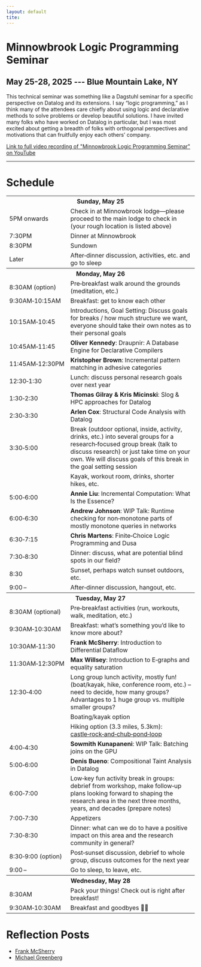 ```yaml
---
layout: default
tite:
---
```


#  Minnowbrook Logic Programming Seminar
## May 25-28, 2025 --- Blue Mountain Lake, NY

This technical seminar was something like a Dagstuhl seminar for a
specific perspective on Datalog and its extensions. I say “logic
programming,” as I think many of the attendees care chiefly about
using logic and declarative methods to solve problems or develop
beautiful solutions. I have invited many folks who have worked on
Datalog in particular, but I was most excited about getting a breadth
of folks with orthogonal perspectives and motivations that can
fruitfully enjoy each others’ company.

[Link to full video recording of "Minnowbrook Logic Programming Seminar" on YouTube](https://www.youtube.com/watch?v=3ec9VfMUVa8)

---

# Schedule

<table class="schedule full-width">
  <tr><th colspan="2">Sunday, May 25</th></tr>
  <tr><td>5PM onwards</td><td>Check in at Minnowbrook lodge—please proceed to the main lodge to check in (your rough location is listed above)</td></tr>
  <tr><td>7:30PM</td><td>Dinner at Minnowbrook</td></tr>
  <tr><td>8:30PM</td><td>Sundown</td></tr>
  <tr><td>Later</td><td>After‑dinner discussion, activities, etc. and go to sleep</td></tr>

  <tr><th colspan="2">Monday, May 26</th></tr>
  <tr><td>8:30AM (option)</td><td>Pre‑breakfast walk around the grounds (meditation, etc.)</td></tr>
  <tr><td>9:30AM‑10:15AM</td><td>Breakfast: get to know each other</td></tr>
  <tr><td>10:15AM‑10:45</td><td>Introductions, Goal Setting: Discuss goals for breaks / how much structure we want, everyone should take their own notes as to their personal goals</td></tr>
  <tr><td>10:45AM‑11:45</td><td><b>Oliver Kennedy</b>: Draupnir: A Database Engine for Declarative Compilers</td></tr>
  <tr><td>11:45AM‑12:30PM</td><td><b>Kristopher Brown</b>: Incremental pattern matching in adhesive categories</td></tr>
  <tr><td>12:30‑1:30</td><td>Lunch: discuss personal research goals over next year</td></tr>
  <tr><td>1:30‑2:30</td><td><b>Thomas Gilray &amp; Kris Micinski</b>: Slog &amp; HPC approaches for Datalog</td></tr>
  <tr><td>2:30‑3:30</td><td><b>Arlen Cox</b>: Structural Code Analysis with Datalog</td></tr>
  <tr><td>3:30‑5:00</td><td>Break (outdoor optional, inside, activity, drinks, etc.) into several groups for a research‑focused group break (talk to discuss research) or just take time on your own. We will discuss goals of this break in the goal setting session</td></tr>
  <tr><td></td><td>Kayak, workout room, drinks, shorter hikes, etc.</td></tr>
  <tr><td>5:00‑6:00</td><td><b>Annie Liu</b>: Incremental Computation: What Is the Essence?</td></tr>
  <tr><td>6:00‑6:30</td><td><b>Andrew Johnson</b>: WIP Talk: Runtime checking for non‑monotone parts of mostly monotone queries in networks</td></tr>
  <tr><td>6:30‑7:15</td><td><b>Chris Martens</b>: Finite‑Choice Logic Programming and Dusa</td></tr>
  <tr><td>7:30‑8:30</td><td>Dinner: discuss, what are potential blind spots in our field?</td></tr>
  <tr><td>8:30</td><td>Sunset, perhaps watch sunset outdoors, etc.</td></tr>
  <tr><td>9:00 –</td><td>After‑dinner discussion, hangout, etc.</td></tr>

  <tr><th colspan="2">Tuesday, May 27</th></tr>
  <tr><td>8:30AM (optional)</td><td>Pre‑breakfast activities (run, workouts, walk, meditation, etc.)</td></tr>
  <tr><td>9:30AM‑10:30AM</td><td>Breakfast: what’s something you’d like to know more about?</td></tr>
  <tr><td>10:30AM‑11:30</td><td><b>Frank McSherry</b>: Introduction to Differential Dataflow</td></tr>
  <tr><td>11:30AM‑12:30PM</td><td><b>Max Willsey</b>: Introduction to E‑graphs and equality saturation</td></tr>
  <tr><td>12:30‑4:00</td><td>Long group lunch activity, mostly fun! (boat/kayak, hike, conference room, etc.) – need to decide, how many groups? Advantages to 1 huge group vs. multiple smaller groups?</td></tr>
  <tr><td></td><td>Boating/kayak option</td></tr>
  <tr><td></td><td>Hiking option (3.3 miles, 5.3km): <a href="https://www.alltrails.com/trail/us/new-york/castle-rock-and-chub-pond-loop">castle‑rock‑and‑chub‑pond‑loop</a></td></tr>
  <tr><td>4:00‑4:30</td><td><b>Sowmith Kunapaneni</b>: WIP Talk: Batching joins on the GPU</td></tr>
  <tr><td>5:00‑6:00</td><td><b>Denis Bueno</b>: Compositional Taint Analysis in Datalog</td></tr>
  <tr><td>6:00‑7:00</td><td>Low‑key fun activity break in groups: debrief from workshop, make follow‑up plans looking forward to shaping the research area in the next three months, years, and decades (prepare notes)</td></tr>
  <tr><td>7:00‑7:30</td><td>Appetizers</td></tr>
  <tr><td>7:30‑8:30</td><td>Dinner: what can we do to have a positive impact on this area and the research community in general?</td></tr>
  <tr><td>8:30‑9:00 (option)</td><td>Post‑sunset discussion, debrief to whole group, discuss outcomes for the next year</td></tr>
  <tr><td>9:00 –</td><td>Go to sleep, to leave, etc.</td></tr>

  <tr><th colspan="2">Wednesday, May 28</th></tr>
  <tr><td>8:30AM</td><td>Pack your things! Check out is right after breakfast!</td></tr>
  <tr><td>9:30AM‑10:30AM</td><td>Breakfast and goodbyes 🙂🙂</td></tr>
</table>

# Reflection Posts

- [Frank McSherry](https://github.com/frankmcsherry/blog/blob/master/posts/2025-06-03.md)
- [Michael Greenberg](https://blog.greenberg.science/posts/minnowbrook-2025/)

